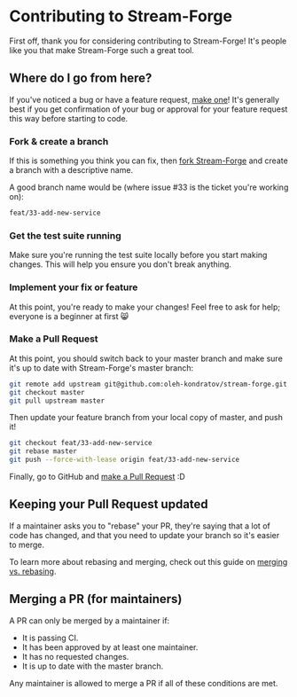 # Contributing to Stream-Forge

First off, thank you for considering contributing to Stream-Forge! It's people like you that make Stream-Forge such a great tool.

## Where do I go from here?

If you've noticed a bug or have a feature request, [make one](https://github.com/oleh-kondratov/stream-forge/issues/new)! It's generally best if you get confirmation of your bug or approval for your feature request this way before starting to code.

### Fork & create a branch

If this is something you think you can fix, then [fork Stream-Forge](https://github.com/oleh-kondratov/stream-forge/fork) and create a branch with a descriptive name.

A good branch name would be (where issue #33 is the ticket you're working on):

```bash
feat/33-add-new-service
```

### Get the test suite running

Make sure you're running the test suite locally before you start making changes. This will help you ensure you don't break anything.

### Implement your fix or feature

At this point, you're ready to make your changes! Feel free to ask for help; everyone is a beginner at first :smile_cat:

### Make a Pull Request

At this point, you should switch back to your master branch and make sure it's up to date with Stream-Forge's master branch:

```bash
git remote add upstream git@github.com:oleh-kondratov/stream-forge.git
git checkout master
git pull upstream master
```

Then update your feature branch from your local copy of master, and push it!

```bash
git checkout feat/33-add-new-service
git rebase master
git push --force-with-lease origin feat/33-add-new-service
```

Finally, go to GitHub and [make a Pull Request](https://github.com/oleh-kondratov/stream-forge/compare) :D

## Keeping your Pull Request updated

If a maintainer asks you to "rebase" your PR, they're saying that a lot of code has changed, and that you need to update your branch so it's easier to merge.

To learn more about rebasing and merging, check out this guide on [merging vs. rebasing](https://www.atlassian.com/git/tutorials/merging-vs-rebasing).

## Merging a PR (for maintainers)

A PR can only be merged by a maintainer if:

*   It is passing CI.
*   It has been approved by at least one maintainer.
*   It has no requested changes.
*   It is up to date with the master branch.

Any maintainer is allowed to merge a PR if all of these conditions are met.
